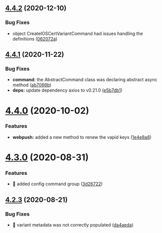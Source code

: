 ## [4.4.2](https://github.com/aerogear/unifiedpush-admin-client/compare/4.4.1...4.4.2) (2020-12-10)


### Bug Fixes

* object CreateIOSCertVariantCommand had issues handling the definitions ([062072a](https://github.com/aerogear/unifiedpush-admin-client/commit/062072ab11d85b8649d0757f7c734dd2f0843976))



## [4.4.1](https://github.com/aerogear/unifiedpush-admin-client/compare/4.4.0...4.4.1) (2020-11-22)


### Bug Fixes

* **command:** the AbstractCommand class was declaring abstract async method ([ab7066b](https://github.com/aerogear/unifiedpush-admin-client/commit/ab7066b2707f4557f7c0ab416342c66fbe555efa))
* **deps:** update dependency axios to v0.21.0 ([e5b7db1](https://github.com/aerogear/unifiedpush-admin-client/commit/e5b7db1ee4d7def67a4d32cc64bbc1dd867d7b41))



# [4.4.0](https://github.com/aerogear/unifiedpush-admin-client/compare/4.3.0...4.4.0) (2020-10-02)


### Features

* **webpush:** added a new method to renew the vapid keys ([1e4e8a8](https://github.com/aerogear/unifiedpush-admin-client/commit/1e4e8a866579787ffecee4c133d6c6e129c1b809))



# [4.3.0](https://github.com/aerogear/unifiedpush-admin-client/compare/4.2.3...4.3.0) (2020-08-31)


### Features

* 🎸 added config command group ([3d26722](https://github.com/aerogear/unifiedpush-admin-client/commit/3d267225618848f08f0d939c7c6cf27cecc8f3d0))



## [4.2.3](https://github.com/aerogear/unifiedpush-admin-client/compare/4.2.2...4.2.3) (2020-08-21)


### Bug Fixes

* 🐛 variant metadata was not correctly populated ([da4aeda](https://github.com/aerogear/unifiedpush-admin-client/commit/da4aeda1523ccc6e17badbcf780de845b2444fc0))



